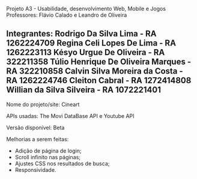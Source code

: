Projeto A3 - Usabilidade, desenvolvimento Web, Mobile e Jogos
Professores: Flávio Calado e Leandro de Oliveira

Integrantes: 
Rodrigo Da Silva Lima - RA 1262224709
Regina Celi Lopes De Lima - RA 1262223113
Késyo Urgue De Oliveira - RA 322211358
Túlio Henrique De Oliveira Marques - RA 322210858
Calvin Silva Moreira da Costa - RA 1262224746
Cleiton Cabral - RA 1272414808 
Willian da Silva Silveira - RA 1072221401
-------------------------------
Nome do projeto/site: Cineart

APIs usadas: The Movi DataBase API e Youtube API

Versão disponível: Beta

Melhorias a serem feitas:

- Adição de página de login;
- Scroll infinito nas páginas;
- Ajustes CSS nos resultados de busca;
- Responsividade.
